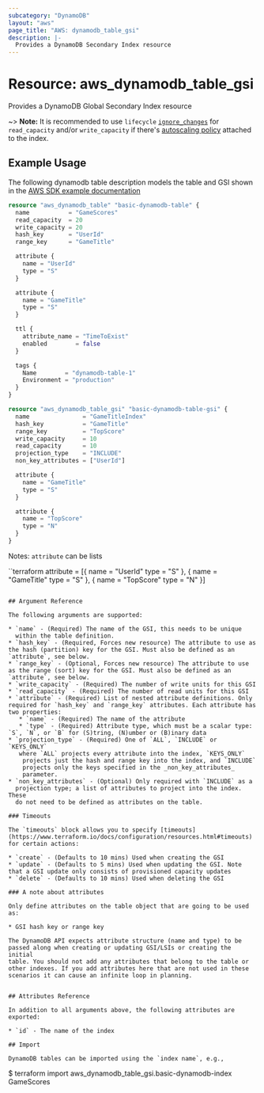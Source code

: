 ```yaml
---
subcategory: "DynamoDB"
layout: "aws"
page_title: "AWS: dynamodb_table_gsi"
description: |-
  Provides a DynamoDB Secondary Index resource
---
```


# Resource: aws_dynamodb_table_gsi

 Provides a DynamoDB Global Secondary Index resource

 ~> **Note:** It is recommended to use `lifecycle` [`ignore_changes`](/docs/configuration/resources.html#ignore_changes) for `read_capacity` and/or `write_capacity` if there's [autoscaling policy](/docs/providers/aws/r/appautoscaling_policy.html) attached to the index.

## Example Usage

 The following dynamodb table description models the table and GSI shown
 in the [AWS SDK example documentation](https://docs.aws.amazon.com/amazondynamodb/latest/developerguide/GSI.html)

 ```terraform
 resource "aws_dynamodb_table" "basic-dynamodb-table" {
   name           = "GameScores"
   read_capacity  = 20
   write_capacity = 20
   hash_key       = "UserId"
   range_key      = "GameTitle"

   attribute {
     name = "UserId"
     type = "S"
   }

   attribute {
     name = "GameTitle"
     type = "S"
   }

   ttl {
     attribute_name = "TimeToExist"
     enabled        = false
   }

   tags {
     Name        = "dynamodb-table-1"
     Environment = "production"
   }
 }

 resource "aws_dynamodb_table_gsi" "basic-dynamodb-table-gsi" {
   name               = "GameTitleIndex"
   hash_key           = "GameTitle"
   range_key          = "TopScore"
   write_capacity     = 10
   read_capacity      = 10
   projection_type    = "INCLUDE"
   non_key_attributes = ["UserId"]

   attribute {
     name = "GameTitle"
     type = "S"
   }

   attribute {
     name = "TopScore"
     type = "N"
   }
 }
 ```

 Notes: `attribute` can be lists

 ``terraform
   attribute = [{
     name = "UserId"
     type = "S"
   }, {
     name = "GameTitle"
     type = "S"
   }, {
     name = "TopScore"
     type = "N"
   }]
 ```

## Argument Reference

 The following arguments are supported:

* `name` - (Required) The name of the GSI, this needs to be unique
   within the table definition.
* `hash_key` - (Required, Forces new resource) The attribute to use as the hash (partition) key for the GSI. Must also be defined as an `attribute`, see below.
* `range_key` - (Optional, Forces new resource) The attribute to use as the range (sort) key for the GSI. Must also be defined as an `attribute`, see below.
* `write_capacity` - (Required) The number of write units for this GSI
* `read_capacity` - (Required) The number of read units for this GSI
* `attribute` - (Required) List of nested attribute definitions. Only required for `hash_key` and `range_key` attributes. Each attribute has two properties:
    * `name` - (Required) The name of the attribute
    * `type` - (Required) Attribute type, which must be a scalar type: `S`, `N`, or `B` for (S)tring, (N)umber or (B)inary data
* `projection_type` - (Required) One of `ALL`, `INCLUDE` or `KEYS_ONLY`
    where `ALL` projects every attribute into the index, `KEYS_ONLY`
     projects just the hash and range key into the index, and `INCLUDE`
     projects only the keys specified in the _non_key_attributes_
     parameter.
* `non_key_attributes` - (Optional) Only required with `INCLUDE` as a
   projection type; a list of attributes to project into the index. These
   do not need to be defined as attributes on the table.

### Timeouts

 The `timeouts` block allows you to specify [timeouts](https://www.terraform.io/docs/configuration/resources.html#timeouts) for certain actions:

* `create` - (Defaults to 10 mins) Used when creating the GSI
* `update` - (Defaults to 5 mins) Used when updating the GSI. Note that a GSI update only consists of provisioned capacity updates
* `delete` - (Defaults to 10 mins) Used when deleting the GSI

### A note about attributes

 Only define attributes on the table object that are going to be used as:

* GSI hash key or range key

 The DynamoDB API expects attribute structure (name and type) to be
 passed along when creating or updating GSI/LSIs or creating the initial
 table. You should not add any attributes that belong to the table or
 other indexes. If you add attributes here that are not used in these
 scenarios it can cause an infinite loop in planning.


## Attributes Reference

In addition to all arguments above, the following attributes are exported:

* `id` - The name of the index

## Import

DynamoDB tables can be imported using the `index name`, e.g.,

```
$ terraform import aws_dynamodb_table_gsi.basic-dynamodb-index GameScores
```
